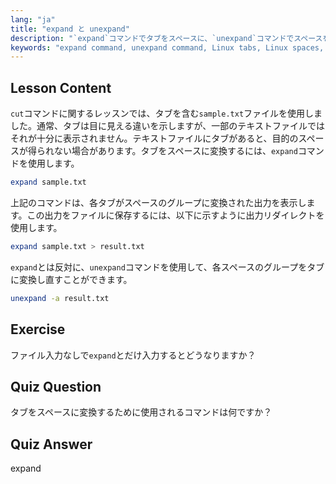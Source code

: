 ```yaml
---
lang: "ja"
title: "expand と unexpand"
description: "`expand`コマンドでタブをスペースに、`unexpand`コマンドでスペースをタブに変換する方法を学びます。この Linux チュートリアルでテキストファイルのフォーマットを改善しましょう。"
keywords: "expand command, unexpand command, Linux tabs, Linux spaces, text formatting, Linux tutorial, beginner Linux, Linux guide"
---
```


## Lesson Content

`cut`コマンドに関するレッスンでは、タブを含む`sample.txt`ファイルを使用しました。通常、タブは目に見える違いを示しますが、一部のテキストファイルではそれが十分に表示されません。テキストファイルにタブがあると、目的のスペースが得られない場合があります。タブをスペースに変換するには、`expand`コマンドを使用します。

```bash
expand sample.txt
```

上記のコマンドは、各タブがスペースのグループに変換された出力を表示します。この出力をファイルに保存するには、以下に示すように出力リダイレクトを使用します。

```bash
expand sample.txt > result.txt
```

`expand`とは反対に、`unexpand`コマンドを使用して、各スペースのグループをタブに変換し直すことができます。

```bash
unexpand -a result.txt
```

## Exercise

ファイル入力なしで`expand`とだけ入力するとどうなりますか？

## Quiz Question

タブをスペースに変換するために使用されるコマンドは何ですか？

## Quiz Answer

expand

